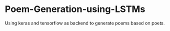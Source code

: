 # Poem-Generation-using-LSTMs
Using keras and tensorflow as backend to generate poems based on poets.
